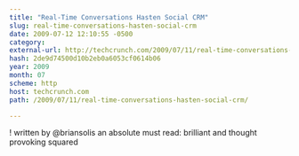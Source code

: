 ```yaml
---
title: "Real-Time Conversations Hasten Social CRM"
slug: real-time-conversations-hasten-social-crm
date: 2009-07-12 12:10:55 -0500
category: 
external-url: http://techcrunch.com/2009/07/11/real-time-conversations-hasten-social-crm/
hash: 2de9d74500d10b2eb0a6053cf0614b06
year: 2009
month: 07
scheme: http
host: techcrunch.com
path: /2009/07/11/real-time-conversations-hasten-social-crm/

---
```


! written by @briansolis an absolute must read: brilliant and thought provoking squared
